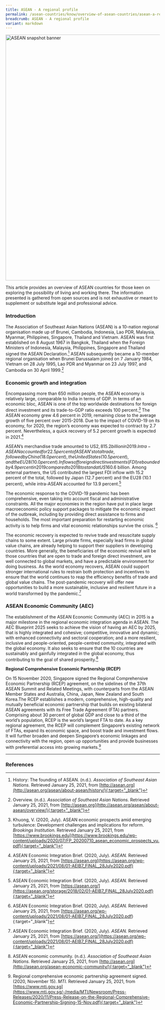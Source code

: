 ```yaml
---
title: ASEAN - A regional profile
permalink: /asean-countries/know/overview-of-asean-countries/asean-a-regional-profile/
breadcrumb: ASEAN - A regional profile
variant: markdown
---
```

<img src="\images\asean-countries\asean-banner.jpg" alt="ASEAN snapshot banner" style="width:800px;">

This article provides an overview of ASEAN countries for those keen on exploring the possibility of living and working there. The information presented is gathered from open sources and is not exhaustive or meant to supplement or substitute legal and professional advice.


### **Introduction**

The Association of Southeast Asian Nations (ASEAN) is a 10-nation regional organisation made up of Brunei, Cambodia, Indonesia, Lao PDR, Malaysia, Myanmar, Philippines, Singapore, Thailand and Vietnam. ASEAN was first established on 8 August 1967 in Bangkok, Thailand when the Foreign Ministers of Indonesia, Malaysia, Philippines, Singapore and Thailand signed the ASEAN Declaration.[^1] ASEAN subsequently became a 10-member regional organisation when Brunei Darussalam joined on 7 January 1984, Vietnam on 28 July 1995, Lao PDR and Myanmar on 23 July 1997, and Cambodia on 30 April 1999.[^2]

[^1]: History: The founding of ASEAN. (n.d.). *Association of Southeast Asian Nations.* Retrieved January 25, 2021, from [http://asean.org](http://asean.org/asean/about-asean/history/){:target="_blank"}
[^2]: Overview. (n.d.). *Association of Southeast Asian Nations.* Retrieved January 25, 2021, from [http://asean.org](http://asean.org/asean/about-asean/overview/){:target="_blank"}

### **Economic growth and integration**

Encompassing more than 650 million people, the ASEAN economy is relatively large, comparable to India in terms of GDP. In terms of an economic bloc, ASEAN is one of the top worldwide destinations for foreign direct investment and its trade-to-GDP ratio exceeds 100 percent.[^3] The ASEAN economy grew 4.6 percent in 2019, remaining close to the average growth of five percent over 2015-2018. Due to the impact of COVID-19 on its economy, for 2020, the region’s economy was expected to contract by 2.7 percent. Nevertheless, a quick recovery of 5.2 percent growth is expected in 2021.[^4]

[^3]: Khuong, V. (2020, July). ASEAN economic prospects amid emerging turbulence: Development challenges and implications for reform. *Brookings Institution.* Retrieved January 25, 2021, from [https://www.brookings.edu](https://www.brookings.edu/wp-content/uploads/2020/07/FP_20200710_asean_economic_prospects_vu.pdf){:target="_blank"}

[^4]: ASEAN Economic Integration Brief. (2020, July). *ASEAN.* Retrieved January 25, 2021, from [https://asean.org](https://asean.org/wp-content/uploads/2021/08/01-AEIB7_FINAL_28July2020.pdf){:target="_blank"}

ASEAN’s merchandise trade amounted to US$2,815.2 billion in 2019. Intra-ASEAN accounted for 22.5 percent of ASEAN’s total trade, followed by China (18.0 percent), the United States (10.5 percent), and the EU28 (10.0 percent). Inflows of foreign direct investments (FDI) rebounded by 4.9 percent in 2019 compared to 2018 to stand at US$160.6 billion. Among external partners, the US contributed the largest FDI inflow with 15.2 percent of the total, followed by Japan (12.7 percent) and the EU28 (10.1 percent), while intra-ASEAN accounted for 13.9 percent.[^5]

[^5]: ASEAN Economic Integration Brief. (2020, July). *ASEAN.* Retrieved January 25, 2021, from [https://asean.org/](https://asean.org/storage/2018/02/01-AEIB7_FINAL_28July2020.pdf){:target="_blank"}

The economic response to the COVID-19 pandemic has been comprehensive, even taking into account fiscal and administrative constraints. All the major economies in the region have put in place large macroeconomic policy support packages to mitigate the economic impact of the outbreak, including by providing direct assistance to firms and households. The most important preparation for restarting economic activity is to help firms and vital economic relationships survive the crisis. [^6]

[^6]: ASEAN Economic Integration Brief. (2020, July). *ASEAN.* Retrieved January 25, 2021, from [https://asean.org/wp-content/uploads/2021/08/01-AEIB7_FINAL_28July2020.pdf){:target="_blank"}

The economic recovery is expected to revive trade and resuscitate supply chains to some extent. Large private firms, especially lead firms in global value chains, are already helping to support their suppliers in developing countries. More generally, the beneficiaries of the economic revival will be those countries that are open to trade and foreign direct investment, are well connected to global markets, and have a predictable environment for doing business. As the world economy recovers, ASEAN could support stronger international rules to restrain both protection and incentives to ensure that the world continues to reap the efficiency benefits of trade and global value chains. The post-pandemic recovery will offer new opportunities to build a more sustainable, inclusive and resilient future in a world transformed by the pandemic.[^7]

[^7]: ASEAN Economic Integration Brief. (2020, July). *ASEAN.* Retrieved January 25, 2021, from [https://asean.org/](https://asean.org/wp-content/uploads/2021/08/01-AEIB7_FINAL_28July2020.pdf){:target="_blank"}

### **ASEAN Economic Community (AEC)**

The establishment of the ASEAN Economic Community (AEC) in 2015 is a major milestone in the regional economic integration agenda in ASEAN. The AEC Blueprint 2025 seeks to achieve the vision of having an AEC by 2025, that is highly integrated and cohesive; competitive, innovative and dynamic; with enhanced connectivity and sectoral cooperation; and a more resilient, inclusive and people-oriented, people-centred community, integrated with the global economy. It also seeks to ensure that the 10 countries are sustainably and gainfully integrated in the global economy, thus contributing to the goal of shared prosperity.[^8]

[^8]: ASEAN economic community. (n.d.). *Association of Southeast Asian Nations.* Retrieved January 25, 2021, from [http://asean.org](http://asean.org/asean-economic-community/){:target="_blank"}

**Regional Comprehensive Economic Partnership (RCEP)**

On 15 November 2020, Singapore signed the Regional Comprehensive Economic Partnership (RCEP) agreement, on the sidelines of the 37th ASEAN Summit and Related Meetings, with counterparts from the ASEAN Member States and Australia, China, Japan, New Zealand and South Korea.The RCEP establishes a modern, comprehensive, high-quality and mutually beneficial economic partnership that builds on existing bilateral ASEAN agreements with its Free Trade Agreement (FTA) partners. Comprising about 30 percent of global GDP and close to a third of the world’s population, RCEP is the world’s largest FTA to date. As a key regional agreement, the RCEP will complement Singapore’s existing network of FTAs, expand its economic space, and boost trade and investment flows. It will further broaden and deepen Singapore’s economic linkages and connectivity with the region, open up opportunities and provide businesses with preferential access into growing markets.[^9]

[^9]: Regional comprehensive economic partnership agreement signed. (2020, November 15). *MTI.* Retrieved January 25, 2021, from [https://www.mti.gov.sg](https://www.mti.gov.sg/-/media/MTI/Newsroom/Press-Releases/2020/11/Press-Release-on-the-Regional-Comprehensive-Economic-Partnership-Signing-15-Nov.pdf){:target="_blank"}

---
### **References**